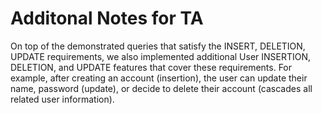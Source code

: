 # Additonal Notes for TA

On top of the demonstrated queries that satisfy the INSERT, DELETION, UPDATE requirements, we also implemented additional User INSERTION, DELETION, and UPDATE features that cover these requirements. For example, after creating an account (insertion), the user can update their name, password (update), or decide to delete their account (cascades all related user information). 
